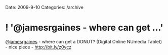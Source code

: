 Date: 2009-9-10
Categories: /archive

# ! '@jamesrgaines - where can get ...'

@<a href="http://twitter.com/jamesrgaines" class="aktt_username">jamesrgaines</a> - where can get a DONUT? (Digital Online NUmedia Tablet) - nice piece - <a href="http://bit.ly/z0ycz" rel="nofollow">http://bit.ly/z0ycz</a>
